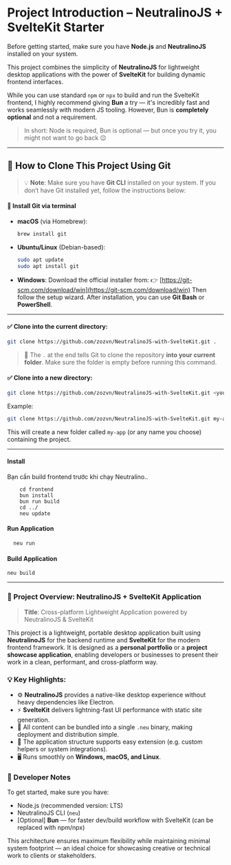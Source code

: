 # **Project Introduction – NeutralinoJS + SvelteKit Starter**

Before getting started, make sure you have **Node.js** and **NeutralinoJS** installed on your system.

This project combines the simplicity of **NeutralinoJS** for lightweight desktop applications with the power of **SvelteKit** for building dynamic frontend interfaces.

While you can use standard `npm` or `npx` to build and run the SvelteKit frontend, I highly recommend giving **Bun** a try — it's incredibly fast and works seamlessly with modern JS tooling. However, Bun is **completely optional** and not a requirement.

> In short: Node is required, Bun is optional — but once you try it, you might not want to go back 😉

---

## 🧰 How to Clone This Project Using Git

> 💡 **Note**: Make sure you have **Git CLI** installed on your system.
> If you don’t have Git installed yet, follow the instructions below:

#### 🔧 Install Git via terminal

* **macOS** (via Homebrew):

  ```bash
  brew install git
  ```

* **Ubuntu/Linux** (Debian-based):

  ```bash
  sudo apt update
  sudo apt install git
  ```

* **Windows**:
  Download the official installer from:
  👉 [https://git-scm.com/download/win](https://git-scm.com/download/win)
  Then follow the setup wizard.
  After installation, you can use **Git Bash** or **PowerShell**.

---

#### ✅ Clone into the current directory:

```bash
git clone https://github.com/zozvn/NeutralinoJS-with-SvelteKit.git .
```

> 📌 The `.` at the end tells Git to clone the repository **into your current folder**. Make sure the folder is empty before running this command.

#### ✅ Clone into a new directory:

```bash
git clone https://github.com/zozvn/NeutralinoJS-with-SvelteKit.git <your-folder-name>
```

Example:

```bash
git clone https://github.com/zozvn/NeutralinoJS-with-SvelteKit.git my-app
```

This will create a new folder called `my-app` (or any name you choose) containing the project.

---

#### Install
Bạn cần build frontend trước khi chạy Neutralino..
```
    cd frontend
    bun install
    bun run build
    cd ../
    neu update
```

#### Run Application
```
  neu run
```

#### Build Application
```
neu build
```
---

### 📄 Project Overview: NeutralinoJS + SvelteKit Application

> **Title**: Cross-platform Lightweight Application powered by NeutralinoJS & SvelteKit

This project is a lightweight, portable desktop application built using **NeutralinoJS** for the backend runtime and **SvelteKit** for the modern frontend framework. It is designed as a **personal portfolio** or a **project showcase application**, enabling developers or businesses to present their work in a clean, performant, and cross-platform way.

### 💡 Key Highlights:

* ⚙️ **NeutralinoJS** provides a native-like desktop experience without heavy dependencies like Electron.
* ⚡ **SvelteKit** delivers lightning-fast UI performance with static site generation.
* 📁 All content can be bundled into a single `.neu` binary, making deployment and distribution simple.
* 🧩 The application structure supports easy extension (e.g. custom helpers or system integrations).
* 🖥️ Runs smoothly on **Windows, macOS, and Linux**.

### 🔧 Developer Notes

To get started, make sure you have:

* Node.js (recommended version: LTS)
* NeutralinoJS CLI (`neu`)
* \[Optional] **Bun** — for faster dev/build workflow with SvelteKit (can be replaced with npm/npx)

This architecture ensures maximum flexibility while maintaining minimal system footprint — an ideal choice for showcasing creative or technical work to clients or stakeholders.
